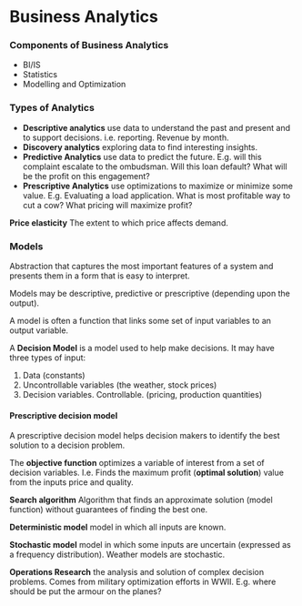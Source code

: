 Business Analytics
==================

### Components of Business Analytics

* BI/IS
* Statistics
* Modelling and Optimization 

<!---
  <question>What are the components of business analytics?</question>
  <answer>BI / IS, statistics, modelling and optimization</answer>
--->

### Types of Analytics

* **Descriptive analytics** use data to understand the past and present and to support decisions. i.e. reporting. Revenue by month. 
* **Discovery analytics** exploring data to find interesting insights.
* **Predictive Analytics** use data to predict the future. E.g. will this complaint escalate to the ombudsman. Will this loan default? What will be the profit on this engagement?
* **Prescriptive Analytics** use optimizations to maximize or minimize some value. E.g. Evaluating a load application. What is most profitable way to cut a cow? What pricing will maximize profit?

<!---
  <question>What is descriptive analytics?</question>
  <answer>formatting data for understanding. Creating information from historical data.</answer>
  <question>What is predictive analytics?</question>
  <answer>using data to predict the future</answer>
  <question>What is discovery analytics?</question>
  <answer>exploring data to find interesting insights</answer>
  <question>What is prescriptive analytics?</question>
  <answer>Using data to maximize or minimize some value. Using data to facilitate decision making.</answer>
<question>What is experimental analytics?</question>
<answer>Where prescriptive analytics uses models and simulations, experimental analytics uses hypotheses and live experiments in the field. Experiments are conducted on a subset of targets and may test multiple alternatives.</answer>
--->

**Price elasticity** The extent to which price affects demand. 

<!---
  <question>What is price elasticity?</question>
  <answer>The extent to which price affects demand.</answer>
--->

### Models

<!---
  <question>What is a model?</question>
  <answer>Abstraction that captures the most important features of a system and presents them in a form that is easy to interpret. </answer>
--->

Abstraction that captures the most important features of a system and presents them in a form that is easy to interpret. 

Models may be descriptive, predictive or prescriptive (depending upon the output). 

A model is often a function that links some set of input variables to an output variable. 

A **Decision Model** is a model used to help make decisions. It may have three types of input:

1. Data (constants)
1. Uncontrollable variables (the weather, stock prices)
1. Decision variables. Controllable. (pricing, production quantities)

<!---
  <question>What is a decision model?</question>
  <answer>A model used to help make decisions</answer>
  <question>In a decision model, what is an uncontrollable variable?</question>
  <answer>An input that we do not control. E.g. stock price</answer>
  <question>In a decision model, what is an decision variable?</question>
  <answer>An input that we do control and are trying to determine. E.g. production quantity, pricing</answer>
--->

#### Prescriptive decision model

A prescriptive decision model helps decision makers to identify the best solution to a decision problem.

The **objective function** optimizes a variable of interest from a set of decision variables. I.e. Finds the maximum profit (**optimal solution**) value from the inputs price and quality. 

**Search algorithm** Algorithm that finds an approximate solution (model function) without guarantees of finding the best one. 

**Deterministic model** model in which all inputs are known.

**Stochastic model** model in which some inputs are uncertain (expressed as a frequency distribution). Weather models are stochastic.

**Operations Research** the analysis and solution of complex decision problems. Comes from military optimization efforts in WWII. E.g. where should be put the armour on the planes? 

<!---
  <question>What is an objective function?</question>
  <answer>The function (of data and decision variables) that it is desired to maximize or minimize. E.g. $$profit = quantity * 14.55$$</answer>
  <question>What is a search algorithm?</question>
  <answer>Algorithm that finds an approximate solution.</answer>
  <question>What is a stochastic model?</question>
  <answer>Model in which some inputs are uncertain (expressed as frequency distribution or probability). E.g. weather model. Climate change model</answer>
  <question>What is operations research?</question>
  <answer>The analysis and solution of complex decision problems.</answer>
--->
